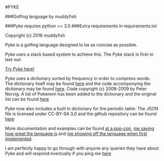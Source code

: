 #PYKE

###Golfing language by muddyfish

###Pyke requires python >= 3.5
###Extra requirements in requirements.txt

Copyright (c) 2016 muddyfish

Pyke is a golfing language designed to be as concise as possible.

Pyke uses a stack based system to achieve this. The Pyke stack is first-in last-out.



[Try Pyke here!](http://pyke.catbus.co.uk/)

Pyke uses a dictionary sorted by frequency in order to compress words. The dictionary itself may be found [here](http://norvig.com/ngrams/count_1w.txt) and the code accomponying the dictionary may be found [here](http://norvig.com/ngrams/). Code copyright (c) 2008-2009 by Peter Norvig. A list of Pokemon has been added to the dictionary and the original list can be found [here](https://github.com/sindresorhus/pokemon)

Pyke now also includes a built in dictionary for the periodic table. The JSON file is licensed under CC-BY-SA 3.0 and the github repository can be found [here](https://github.com/Bowserinator/Periodic-Table-JSON)

More documentation and examples can be found [at a pop-con](http://codegolf.stackexchange.com/questions/44680/showcase-your-language-one-vote-at-a-time/86606#86606), [me saying how great the language is](http://meta.codegolf.stackexchange.com/questions/9619/advocate-languages-to-golf-in/9636#9636) and [me showing off the language when first implemented](http://meta.codegolf.stackexchange.com/questions/6918/what-programming-languages-have-been-created-by-ppcg-users/8627#8627).

I am perfectly happy to go through with anyone any queries they have about Pyke and will respond eventually if you ping me [here](http://chat.stackexchange.com/rooms/43566/pyke-language)

